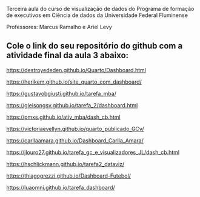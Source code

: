 Terceira aula do curso de visualização de dados do Programa de formação de executivos em Ciência de dados da Universidade Federal Fluminense

Professores: Marcus Ramalho e Ariel Levy

## Cole o link do seu repositório do github com a atividade final da aula 3 abaixo:

https://destroyededen.github.io/Quarto/Dashboard.html

https://herikem.github.io/site_quarto_com_dashboard/

https://gustavobgiusti.github.io/tarefa_mba/

https://gleisongsv.github.io/tarefa_2/dashboard.html

https://pmxs.github.io/ativ_mba/dash_cb.html

https://victoriaevellyn.github.io/quarto_publicado_GCv/

https://carllaamara.github.io/Dashboard_Carlla_Amara/

https://jlouro27.github.io/tarefa_gc_e_visualizadores_JL/dash_cb.html

https://hschlickmann.github.io/tarefa2_dataviz/

https://thiagogrezzi.github.io/Dashboard-Futebol/

https://luaomni.github.io/tarefa_dashboard/
